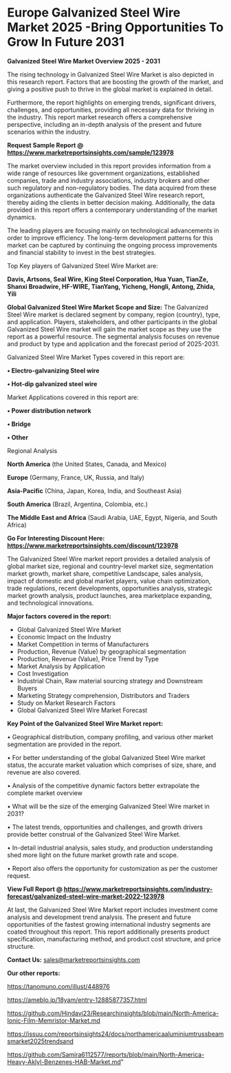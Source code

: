 # Europe Galvanized Steel Wire Market 2025 -Bring Opportunities To Grow In Future 2031

<Strong> Galvanized Steel Wire Market Overview 2025 - 2031</strong>

The rising technology in Galvanized Steel Wire Market is also depicted in this research report. Factors that are boosting the growth of the market, and giving a positive push to thrive in the global market is explained in detail.

Furthermore, the report highlights on emerging trends, significant drivers, challenges, and opportunities, providing all necessary data for thriving in the industry. This report market research offers a comprehensive perspective, including an in-depth analysis of the present and future scenarios within the industry.

<strong>Request Sample Report @ <a href=https://www.marketreportsinsights.com/sample/123978>https://www.marketreportsinsights.com/sample/123978</a></strong>

The market overview included in this report provides information from a wide range of resources like government organizations, established companies, trade and industry associations, industry brokers and other such regulatory and non-regulatory bodies. The data acquired from these organizations authenticate the Galvanized Steel Wire research report, thereby aiding the clients in better decision making. Additionally, the data provided in this report offers a contemporary understanding of the market dynamics.

The leading players are focusing mainly on technological advancements in order to improve efficiency. The long-term development patterns for this market can be captured by continuing the ongoing process improvements and financial stability to invest in the best strategies.

Top Key players of Galvanized Steel Wire Market are:

<strong>Davis, Artsons, Seal Wire, King Steel Corporation, Hua Yuan, TianZe, Shanxi Broadwire, HF-WIRE, TianYang, Yicheng, Hongli, Antong, Zhida, Yili</strong>

<strong><b>Global Galvanized Steel Wire Market Scope and Size:</b></strong>
The Galvanized Steel Wire market is declared segment by company, region (country), type, and application. Players, stakeholders, and other participants in the global Galvanized Steel Wire market will gain the market scope as they use the report as a powerful resource. The segmental analysis focuses on revenue and product by type and application and the forecast period of 2025-2031.

Galvanized Steel Wire Market Types covered in this report are:

<strong>• Electro-galvanizing Steel wire

• Hot-dip galvanized steel wire</strong>

Market Applications covered in this report are:

<strong>• Power distribution network

• Bridge

• Other</strong> 

Regional Analysis

<strong>North America</strong> (the United States, Canada, and Mexico)

<strong>Europe</strong> (Germany, France, UK, Russia, and Italy)

<strong>Asia-Pacific</strong> (China, Japan, Korea, India, and Southeast Asia)

<strong>South America</strong> (Brazil, Argentina, Colombia, etc.)

<strong>The Middle East and Africa</strong> (Saudi Arabia, UAE, Egypt, Nigeria, and South Africa)

<strong>Go For Interesting Discount Here: <a href=https://www.marketreportsinsights.com/discount/123978>https://www.marketreportsinsights.com/discount/123978</a></strong>

The Galvanized Steel Wire market report provides a detailed analysis of global market size, regional and country-level market size, segmentation market growth, market share, competitive Landscape, sales analysis, impact of domestic and global market players, value chain optimization, trade regulations, recent developments, opportunities analysis, strategic market growth analysis, product launches, area marketplace expanding, and technological innovations.

<strong><b>Major factors covered in the report:</b></strong>
<ul>
  <li>Global Galvanized Steel Wire Market </li>
  <li>Economic Impact on the Industry</li>
  <li>Market Competition in terms of Manufacturers</li>
  <li>Production, Revenue (Value) by geographical segmentation</li>
  <li>Production, Revenue (Value), Price Trend by Type</li>
  <li>Market Analysis by Application</li>
  <li>Cost Investigation</li>
  <li>Industrial Chain, Raw material sourcing strategy and Downstream Buyers</li>
  <li>Marketing Strategy comprehension, Distributors and Traders</li>
  <li>Study on Market Research Factors</li>
  <li>Global Galvanized Steel Wire Market Forecast</li>
</ul>

<strong><b>Key Point of the Galvanized Steel Wire Market report:</b></strong>

• Geographical distribution, company profiling, and various other market segmentation are provided in the report.

• For better understanding of the global Galvanized Steel Wire market status, the accurate market valuation which comprises of size, share, and revenue are also covered.

• Analysis of the competitive dynamic factors better extrapolate the complete market overview

• What will be the size of the emerging Galvanized Steel Wire market in 2031?

• The latest trends, opportunities and challenges, and growth drivers provide better construal of the Galvanized Steel Wire Market.

• In-detail industrial analysis, sales study, and production understanding shed more light on the future market growth rate and scope.

• Report also offers the opportunity for customization as per the customer request.

<strong><b>View Full Report @ <a href=https://www.marketreportsinsights.com/industry-forecast/galvanized-steel-wire-market-2022-123978>https://www.marketreportsinsights.com/industry-forecast/galvanized-steel-wire-market-2022-123978</a></b></strong>


At last, the Galvanized Steel Wire Market report includes investment come analysis and development trend analysis. The present and future opportunities of the fastest growing international industry segments are coated throughout this report. This report additionally presents product specification, manufacturing method, and product cost structure, and price structure.

<strong>Contact Us:</strong>
sales@marketreportsinsights.com

<strong>Our other reports:</strong>

<a href=https://tanomuno.com/illust/448976>https://tanomuno.com/illust/448976</a>

<a href=https://ameblo.jp/18yam/entry-12885877357.html>https://ameblo.jp/18yam/entry-12885877357.html</a>

<a href=https://github.com/Hindavi23/Researchinsights/blob/main/North-America-Ionic-Film-Memristor-Market.md>https://github.com/Hindavi23/Researchinsights/blob/main/North-America-Ionic-Film-Memristor-Market.md</a>

<a href=https://issuu.com/reportsinsights24/docs/northamericaaluminiumtrussbeamsmarket2025trendsand>https://issuu.com/reportsinsights24/docs/northamericaaluminiumtrussbeamsmarket2025trendsand</a>

<a href=https://github.com/Samira6112577/reports/blob/main/North-America-Heavy-Aklyl-Benzenes-HAB-Market.md>https://github.com/Samira6112577/reports/blob/main/North-America-Heavy-Aklyl-Benzenes-HAB-Market.md</a>"
